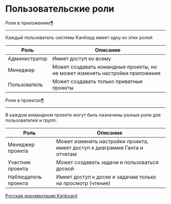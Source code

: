 Пользовательские роли
=====================



Роли в приложениях[¶](#application-roles "Ссылка на этот заголовок")

--------------------------------------------------------------------



Каждый пользователь системы Канборд имеет одну из этих ролей



| Роль           | Описание                                                  |
|----------------|-----------------------------------------------------------|
| Администратор  | Имеет доступ ко всему                                     |
| Менеджер       | Может создавать командные проекты, но не может изменять настройки приложения |
| Пользователь   | Может создавать только приватные проекты                  |




Роли в проектах[¶](#project-roles "Ссылка на этот заголовок")

-------------------------------------------------------------



В каждом командном проекте могут быть назначены разные роли для пользователей и групп:


| Роль            | Описание                                                 |
|-----------------|----------------------------------------------------------|
| Менеджер проекта| Может изменять настройки проекта, имеет доступ к диаграмме Ганта и отчетам |
| Участник проекта| Может создавать задачи и пользоваться доской             |
| Наблюдатель проекта  | Имеет доступ к доске и задачам только на просмотр (чтение) |




[Русская документация Kanboard](http://Kanboard.ru/doc/)

